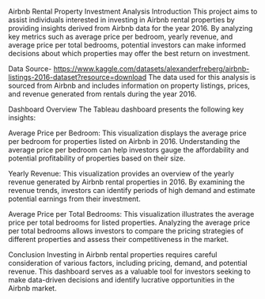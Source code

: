 

Airbnb Rental Property Investment Analysis
Introduction
This project aims to assist individuals interested in investing in Airbnb rental properties by providing insights derived from Airbnb data for the year 2016. By analyzing key metrics such as average price per bedroom, yearly revenue, and average price per total bedrooms, potential investors can make informed decisions about which properties may offer the best return on investment.

Data Source- https://www.kaggle.com/datasets/alexanderfreberg/airbnb-listings-2016-dataset?resource=download
The data used for this analysis is sourced from Airbnb and includes information on property listings, prices, and revenue generated from rentals during the year 2016.

Dashboard Overview
The Tableau dashboard presents the following key insights:

Average Price per Bedroom: This visualization displays the average price per bedroom for properties listed on Airbnb in 2016. Understanding the average price per bedroom can help investors gauge the affordability and potential profitability of properties based on their size.

Yearly Revenue: This visualization provides an overview of the yearly revenue generated by Airbnb rental properties in 2016. By examining the revenue trends, investors can identify periods of high demand and estimate potential earnings from their investment.

Average Price per Total Bedrooms: This visualization illustrates the average price per total bedrooms for listed properties. Analyzing the average price per total bedrooms allows investors to compare the pricing strategies of different properties and assess their competitiveness in the market.

Conclusion
Investing in Airbnb rental properties requires careful consideration of various factors, including pricing, demand, and potential revenue. This dashboard serves as a valuable tool for investors seeking to make data-driven decisions and identify lucrative opportunities in the Airbnb market.
